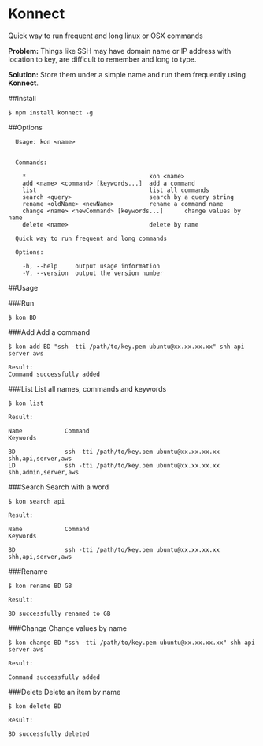 # Konnect
Quick way to run frequent and long linux or OSX commands

**Problem:** Things like SSH may have domain name or IP address with location to key, are difficult to remember and long to type.

**Solution:** Store them under a simple name and run them frequently using **Konnect**.  

##Install
```
$ npm install konnect -g
```

##Options
```
  Usage: kon <name>


  Commands:

    *                                   kon <name>
    add <name> <command> [keywords...]  add a command
    list                                list all commands
    search <query>                      search by a query string
    rename <oldName> <newName>          rename a command name
    change <name> <newCommand> [keywords...]      change values by name
    delete <name>                       delete by name

  Quick way to run frequent and long commands

  Options:

    -h, --help     output usage information
    -V, --version  output the version number
```

##Usage

###Run
```
$ kon BD
```

###Add
Add a command

```
$ kon add BD "ssh -tti /path/to/key.pem ubuntu@xx.xx.xx.xx" shh api server aws

Result:
Command successfully added
```

###List
List all names, commands and keywords

```
$ kon list

Result:

Name			Command												                    Keywords

BD				ssh -tti /path/to/key.pem ubuntu@xx.xx.xx.xx			shh,api,server,aws
LD				ssh -tti /path/to/key.pem ubuntu@xx.xx.xx.xx			shh,admin,server,aws

```

###Search
Search with a word

```
$ kon search api

Result:

Name			Command												                    Keywords

BD				ssh -tti /path/to/key.pem ubuntu@xx.xx.xx.xx			shh,api,server,aws

```

###Rename

```
$ kon rename BD GB

Result:

BD successfully renamed to GB

```

###Change
Change values by name

```
$ kon change BD "ssh -tti /path/to/key.pem ubuntu@xx.xx.xx.xx" shh api server aws

Result:

Command successfully added

```

###Delete
Delete an item by name

```
$ kon delete BD

Result:

BD successfully deleted

```
